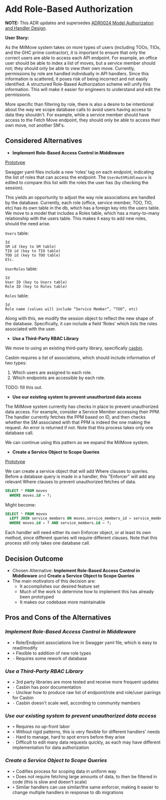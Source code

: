 # Add Role-Based Authorization

**NOTE:** This ADR updates and supersedes [ADR0024 Model Authorization and Handler Design](./0024-model-authorization-and-handler-design.md).

**User Story:**

As the MilMove system takes on more types of users (including TOOs, TIOs, and
the GHC prime contractor), it is important to ensure that only the correct users
are able to access each API endpoint. For example, an office user should be able to
index a list of moves, but a service member should not; they should only be able
to view their own move. Currently, permissions by role are handled individually in API
handlers. Since this information is scattered, it poses risk of being incorrect and
not easily identified. A structured Role-Based Authorization scheme will unify
this information. This will make it easier for engineers to understand and edit the
permissions.

More specific than filtering by role, there is also a desire to be intentional about
the way we scope database calls to avoid users having access to data they shouldn't.
For example, while a service member should have access to the Fetch Move
endpoint, they should only be able to access their own move, not another SM's.

## Considered Alternatives

* **Implement Role-Based Access Control in Middleware**

[Prototype](https://github.com/transcom/mymove/pull/2824/files)

Swagger yaml files include a new ‘roles’ tag on each endpoint,
indicating the list of roles that can access the endpoint.
The `UserAuthMiddleware` is edited to compare this list with the roles the user has
(by checking the session).

This yields an opportunity to adjust the way role associations
are handled by the database. Currently, each role
(office, service member, TOO, TIO, etc) has its own table in the db,
which has a foreign key into the users table. We move to a model that includes
a Roles table, which has a many-to-many relationship
with the users table. This makes it easy to add new roles, should the need arise.

`Users` table:

```text
Id
SM id (key to SM table)
TIO id (key to TIO table)
TOO id (key to TOO table)
Etc.
```

`UserRoles` table:

```text
Id
User ID (key to Users table)
Role ID (key to Roles table)
```

`Roles` table:

```text
Id
Role name (values will include “Service Member”, “TOO”, etc)
```

Along with this, we modify the session object to reflect the new
shape of the database. Specifically, it can include a field ‘Roles’
which lists the roles associated with the user.

* **Use a Third-Party RBAC Library**

We move to using an existing third-party library, specifically
[casbin](https://github.com/casbin/casbin).

Casbin requires a list of associations, which should include information of two types:

1. Which users are assigned to each role.
2. Which endpoints are accessible by each role.

TODO: fill this out.

* **Use our existing system to prevent unauthorized data access**

The MilMove system currently has checks in place to prevent unauthorized data access.
For example, consider a Service Member accessing their PPM. The handler
currently fetches the PPM based on ID, and then checks whether the SM associated
with that PPM is indeed the one making the request. An error is returned if not.
Note that this process takes only one database call.

We can continue using this pattern as we expand the MilMove system.

* **Create a Service Object to Scope Queries**

[Prototype](https://github.com/transcom/mymove/pull/new/auth-spike)

We can create a service object that will add Where clauses to queries.
Before a database query is made in a handler, this "Enforcer" will
add any relevant Where clauses to prevent unauthorized fetches of data.

```sql
SELECT * FROM moves
  WHERE moves.id = ?;
```

Might become:

```sql
SELECT * FROM moves
  LEFT JOIN service_members ON moves.service_members_id = service_members.id
  WHERE moves.id = ? AND service_members.id = ?;
```

Each handler will need either its own Enforcer object, or at least its own method, since
different queries will require different clauses. Note that this process still
only takes one database call.

## Decision Outcome

* Chosen Alternative: **Implement Role-Based Access Control in Middleware**
and **Create a Service Object to Scope Queries**
* The main motivators of this decision are:
  * It accomplishes our desired feature set
  * Much of the work to determine how to implement this has already been prototyped
  * It makes our codebase more maintainable

## Pros and Cons of the Alternatives

### *Implement Role-Based Access Control in Middleware*

* `+` Role/Endpoint associations live in Swagger yaml file, which is easy to read/modify
* `+` Flexible to addition of new role types
* `-` Requires some rework of database

### *Use a Third-Party RBAC Library*

* `+` 3rd party libraries are more tested and receive more frequent updates
* `-` Casbin has poor documentation
* `-` Unclear how to produce raw list of endpoint/role and role/user pairings for Casbin
* `-` Casbin doesn't scale well, according to community members

### *Use our existing system to prevent unauthorized data access*

* `+` Requires no up-front labor
* `+` Without rigid patterns, this is very flexible for different handlers' needs
* `-` Hard to manage, hard to spot errors before they arise
* `-` Difficult to edit many data requests quickly, as each may have different
implementation for data authorization

### *Create a Service Object to Scope Queries*

* `+` Codifies process for scoping data in uniform way
* `+` Does not require fetching large amounts of data, to then be filtered
in code (this is slow and doesn't scale)
* `+` Similar handlers can use similar/the same enforcer, making it easier to
change multiple handlers in response to db migrations

